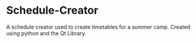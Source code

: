 # Schedule-Creator
A schedule creator used to create timetables for a summer camp. Created using python and the Qt Library.
